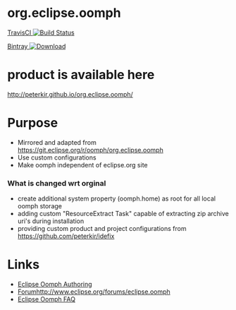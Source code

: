 org.eclipse.oomph
=================

[TravisCI ![Build Status](https://travis-ci.org/peterkir/org.eclipse.oomph.png)](https://travis-ci.org/peterkir/org.eclipse.oomph)

[Bintray ![Download](https://api.bintray.com/packages/peterkir/generic/org.eclipse.oomph/images/download.svg)](https://bintray.com/peterkir/generic/org.eclipse.oomph/_latestVersion)

# product is available here 

http://peterkir.github.io/org.eclipse.oomph/

# Purpose 
- Mirrored and adapted from https://git.eclipse.org/r/oomph/org.eclipse.oomph
- Use custom configurations
- Make oomph independent of eclipse.org site

### What is changed wrt orginal

- create additional system property (oomph.home) as root for all local oomph storage
- adding custom "ResourceExtract Task" capable of extracting zip archive uri's during installation
- providing custom product and project configurations from https://github.com/peterkir/idefix

# Links

- [Eclipse Oomph Authoring](https://wiki.eclipse.org/Eclipse_Oomph_Authoring)
- [Forum]()http://www.eclipse.org/forums/eclipse.oomph
- [Eclipse Oomph FAQ](https://wiki.eclipse.org/Eclipse_Oomph_FAQ)
